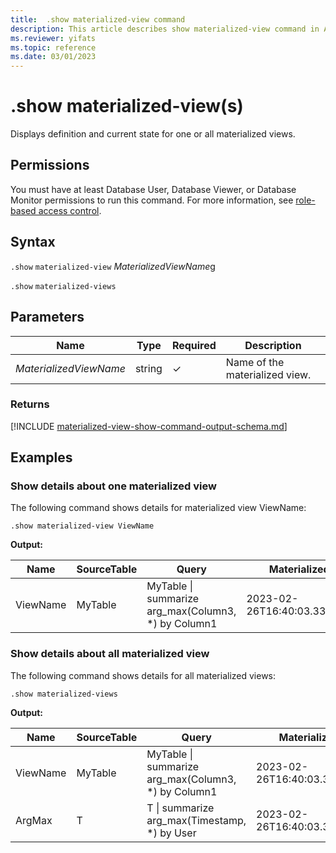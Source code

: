 ```yaml
---
title:  .show materialized-view command
description: This article describes show materialized-view command in Azure Data Explorer.
ms.reviewer: yifats
ms.topic: reference
ms.date: 03/01/2023
---
```


# .show materialized-view(s)

Displays definition and current state for one or all materialized views.

## Permissions

You must have at least Database User, Database Viewer, or Database Monitor permissions to run this command. For more information, see [role-based access control](../access-control/role-based-access-control.md).

## Syntax

`.show` `materialized-view` *MaterializedViewName*g

`.show` `materialized-views`

## Parameters

| Name                   | Type   | Required | Description                    |
|------------------------|--------|----------|--------------------------------|
| *MaterializedViewName* | string | &check;  | Name of the materialized view. |

### Returns

[!INCLUDE [materialized-view-show-command-output-schema.md](../../../includes/materialized-view-show-command-output-schema.md)]

## Examples

### Show details about one materialized view

The following command shows details for materialized view ViewName:

```kusto
.show materialized-view ViewName
```

**Output:**

| Name     | SourceTable | Query                                               | MaterializedTo                   | LastRun                      | LastRunResult | IsHealthy | IsEnabled | Folder           | DocString | AutoUpdateSchema | EffectiveDateTime            | Lookback   |
|----------|-------------|-----------------------------------------------------|----------------------------------|------------------------------|---------------|-----------|-----------|------------------|-----------|------------------|------------------------------|------------|
| ViewName | MyTable     | MyTable \| summarize arg_max(Column3, *) by Column1 | 2023-02-26T16:40:03.3345704Z     | 2023-02-26T16:44:15.9033667Z | Completed     | true      | true      |                  |           | true             | 2023-02-23T14:01:42.5172342Z |            |

### Show details about all materialized view

The following command shows details for all materialized views:

```kusto
.show materialized-views
```

**Output:**

| Name     | SourceTable | Query                                               | MaterializedTo                   | LastRun                      | LastRunResult | IsHealthy | IsEnabled | Folder           | DocString | AutoUpdateSchema | EffectiveDateTime            | Lookback   |
|----------|-------------|-----------------------------------------------------|----------------------------------|------------------------------|---------------|-----------|-----------|------------------|-----------|------------------|------------------------------|------------|
| ViewName | MyTable     | MyTable \| summarize arg_max(Column3, *) by Column1 | 2023-02-26T16:40:03.3345704Z     | 2023-02-26T16:44:15.9033667Z | Completed     | true      | true      |                  |           | true             | 2023-02-23T14:01:42.5172342Z |            |
| ArgMax   | T           | T \| summarize arg_max(Timestamp, *) by User        | 2023-02-26T16:40:03.3345704Z     | 2023-02-26T16:44:15.9033667Z | Completed     | true      | true      |                  |           | false            | 2023-02-23T14:01:42.5172342Z |            |
